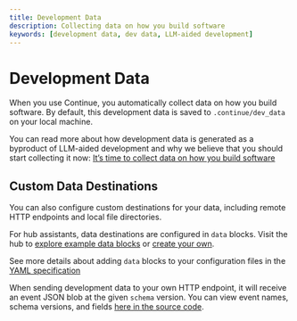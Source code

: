 ```yaml
---
title: Development Data
description: Collecting data on how you build software
keywords: [development data, dev data, LLM-aided development]
---
```


# Development Data

When you use Continue, you automatically collect data on how you build software. By default, this development data is saved to `.continue/dev_data` on your local machine.

You can read more about how development data is generated as a byproduct of LLM-aided development and why we believe that you should start collecting it now: [It’s time to collect data on how you build software](https://blog.continue.dev/its-time-to-collect-data-on-how-you-build-software)

## Custom Data Destinations

You can also configure custom destinations for your data, including remote HTTP endpoints and local file directories.

For hub assistants, data destinations are configured in `data` blocks. Visit the hub to [explore example data blocks](https://hub.continue.dev/explore/data) or [create your own](https://hub.continue.dev/new?type=block&blockType=data).

See more details about adding `data` blocks to your configuration files in the [YAML specification](../../advanced/reference#data)

When sending development data to your own HTTP endpoint, it will receive an event JSON blob at the given `schema` version. You can view event names, schema versions, and fields [here in the source code](https://github.com/continuedev/continue/tree/main/packages/config-yaml/src/schemas/data).
